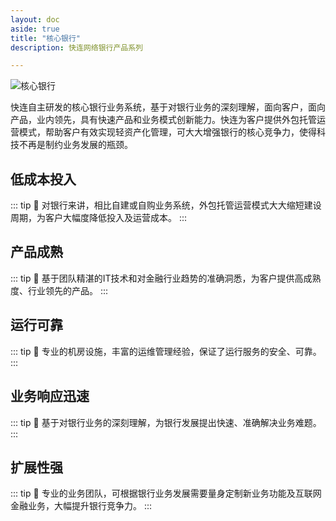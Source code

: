 ```yaml
---
layout: doc
aside: true
title: "核心银行"
description: 快连网络银行产品系列

---
```


![核心银行](/static/corebank/core.png "核心银行系统")

快连自主研发的核心银行业务系统，基于对银行业务的深刻理解，面向客户，面向产品，业内领先，具有快速产品和业务模式创新能力。快连为客户提供外包托管运营模式，帮助客户有效实现轻资产化管理，可大大增强银行的核心竞争力，使得科技不再是制约业务发展的瓶颈。

## 低成本投入
::: tip 🎀
对银行来讲，相比自建或自购业务系统，外包托管运营模式大大缩短建设周期，为客户大幅度降低投入及运营成本。
:::

## 产品成熟
::: tip 🎀
基于团队精湛的IT技术和对金融行业趋势的准确洞悉，为客户提供高成熟度、行业领先的产品。
:::

## 运行可靠
::: tip 🎀
专业的机房设施，丰富的运维管理经验，保证了运行服务的安全、可靠。
:::

## 业务响应迅速
::: tip 🎀
基于对银行业务的深刻理解，为银行发展提出快速、准确解决业务难题。
:::

## 扩展性强
::: tip 🎀
专业的业务团队，可根据银行业务发展需要量身定制新业务功能及互联网金融业务，大幅提升银行竞争力。
:::
